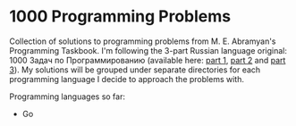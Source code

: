 # 1000 Programming Problems

Collection of solutions to programming problems from M. E. Abramyan's
Programming Taskbook. I'm following the 3-part Russian language
original: 1000 Задач по Программированию (available here: [part
1](https://vk.com/doc7608079_437791016?hash=974328463510df630b&dl=fc3d521a12b931adea),
[part
2](https://vk.com/doc7608079_437791017?hash=a1e12e48ff8d2c4891&dl=dba7920c67b34974c9)
and [part
3](https://vk.com/doc7608079_437791018?hash=65cf3ebe198a4c363d&dl=4f3d0962f413ab57d7)). My
solutions will be grouped under separate directories for each
programming language I decide to approach the problems with.

Programming languages so far:
  * Go
